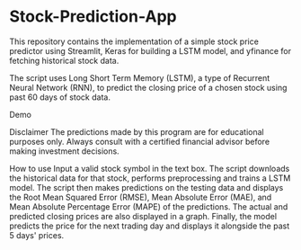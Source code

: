 # Stock-Prediction-App

This repository contains the implementation of a simple stock price predictor using Streamlit, Keras for building a LSTM model, and yfinance for fetching historical stock data.

The script uses Long Short Term Memory (LSTM), a type of Recurrent Neural Network (RNN), to predict the closing price of a chosen stock using past 60 days of stock data.

Demo

Disclaimer
The predictions made by this program are for educational purposes only. Always consult with a certified financial advisor before making investment decisions.

How to use
Input a valid stock symbol in the text box.
The script downloads the historical data for that stock, performs preprocessing and trains a LSTM model.
The script then makes predictions on the testing data and displays the Root Mean Squared Error (RMSE), Mean Absolute Error (MAE), and Mean Absolute Percentage Error (MAPE) of the predictions.
The actual and predicted closing prices are also displayed in a graph.
Finally, the model predicts the price for the next trading day and displays it alongside the past 5 days' prices.
